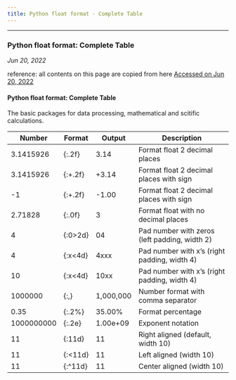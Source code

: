 ```yaml
---
title: Python float format - Complete Table
---
```

***

### Python float format: Complete Table

*Jun 20, 2022*



reference: all contents on this page are copied from here [Accessed on Jun 20, 2022](https://appdividend.com/2021/03/31/how-to-format-float-values-in-python/)


<h4>Python float format: Complete Table</h4>

The basic packages for data processing, mathematical and scitific calculations.



| Number | Format | Output | Description | 
| ------  | ------  | ------  | ------  |
| 3.1415926 | {:.2f} | 3.14 | Format float 2 decimal places | 
| 3.1415926 | {:+.2f} | +3.14 | Format float 2 decimal places with sign | 
| -1 | {:+.2f} | -1.00 | Format float 2 decimal places with sign | 
| 2.71828 | {:.0f} | 3 | Format float with no decimal places | 
| 4 | {:0>2d} | 04 | Pad number with zeros (left padding, width 2) | 
| 4 | {:x<4d} | 4xxx | Pad number with x’s (right padding, width 4) | 
| 10 | {:x<4d} | 10xx | Pad number with x’s (right padding, width 4) | 
| 1000000 | {:,} | 1,000,000 | Number format with comma separator | 
| 0.35 | {:.2%} | 35.00% | Format percentage | 
| 1000000000 | {:.2e} | 1.00e+09 | Exponent notation | 
| 11 | {:11d} | 11 | Right aligned (default, width 10) | 
| 11 | {:<11d} | 11 | Left aligned (width 10) | 
| 11 | {:^11d} | 11 | Center aligned (width 10) | 